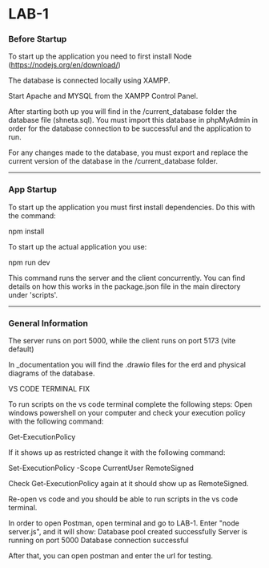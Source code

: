 # LAB-1





### Before Startup



To start up the application you need to first install Node (https://nodejs.org/en/download/)



The database is connected locally using XAMPP.

Start Apache and MYSQL from the XAMPP Control Panel.



After starting both up you will find in the /current\_database folder the database file (shneta.sql). You must import this database in phpMyAdmin in order for the database connection to be successful and the application to run.


For any changes made to the database, you must export and replace the current version of the database in the /current\_database folder.





------------------------------------------------------------------------------------------------------



### App Startup



To start up the application you must first install dependencies. Do this with the command:



npm install



To start up the actual application you use:



npm run dev





This command runs the server and the client concurrently. You can find details on how this works in the package.json file in the main directory under 'scripts'.



-------------------------------------------------------------------------------------------------------



### 

### General Information



The server runs on port 5000, while the client runs on port 5173 (vite default)

In \_documentation you will find the .drawio files for the erd and physical diagrams of the database.


VS CODE TERMINAL FIX

To run scripts on the vs code terminal complete the following steps:
Open windows powershell on your computer and check your execution policy with the following command:

Get-ExecutionPolicy

If it shows up as restricted change it with the following command:

Set-ExecutionPolicy -Scope CurrentUser RemoteSigned

Check Get-ExecutionPolicy again at it should show up as RemoteSigned.

Re-open vs code and you should be able to run scripts in the vs code terminal.


In order to open Postman, open terminal and go to LAB-1. Enter "node server.js", and it will show: Database pool created successfully
      Server is running on port 5000
      Database connection successful
    

After that, you can open postman and enter the url for testing.











